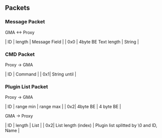 ## Packets
### Message Packet
GMA <-> Proxy

| ID | length | Message Field |
| 0x0 | 4byte BE Text length | String |

### CMD Packet
Proxy -> GMA

| ID | Command |
| 0x1| String until |

### Plugin List Packet
Proxy -> GMA

| ID | range min  | range max |
| 0x2|  4byte BE  | 4 byte BE |

GMA -> Proxy

| ID | length | List |
| 0x2| List length (index) | Plugin list splitted by \0 and ID, Name |

